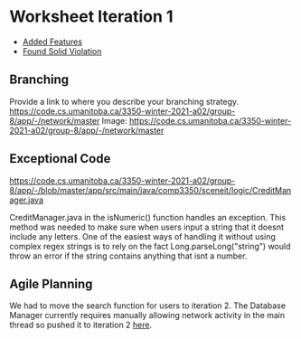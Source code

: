# Worksheet Iteration 1

* [Added Features](./addedFeatures.md)
* [Found Solid Violation](https://discordapp.com/channels/801159051894325278/801159051894325281/814986164939128833)
 
## Branching

Provide a link to where you describe your branching strategy. https://code.cs.umanitoba.ca/3350-winter-2021-a02/group-8/app/-/network/master
Image: https://code.cs.umanitoba.ca/3350-winter-2021-a02/group-8/app/-/network/master

## Exceptional Code

https://code.cs.umanitoba.ca/3350-winter-2021-a02/group-8/app/-/blob/master/app/src/main/java/comp3350/sceneit/logic/CreditManager.java

CreditManager.java in the isNumeric() function handles an exception. This method was needed to make sure when users input a string that it doesnt include any letters. One of the easiest ways of handling it without using complex regex strings is to rely on the fact Long.parseLong("string") would throw an error if the string contains anything that isnt a number.

## Agile Planning

We had to move the search function for users to iteration 2. The Database Manager currently requires manually allowing network activity in the main thread so pushed it to iteration 2 [here](https://code.cs.umanitoba.ca/3350-winter-2021-a02/group-8/app/-/issues/40).
